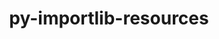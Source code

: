 ---
title: "py-importlib-resources"
layout: cache
categories: [package, develop]
meta: {"compilers": ["none"], "num_specs": 44, "num_specs_by_stack": {"ml-darwin-aarch64-mps": 15, "ml-linux-aarch64-cpu": 15, "ml-linux-aarch64-cuda": 15, "ml-linux-x86_64-cpu": 14, "ml-linux-x86_64-cuda": 14, "root": 44}, "oss": ["sequoia", "ubuntu24.04"], "platforms": ["darwin", "linux"], "stacks": ["ml-darwin-aarch64-mps", "ml-linux-aarch64-cpu", "ml-linux-aarch64-cuda", "ml-linux-x86_64-cpu", "ml-linux-x86_64-cuda", "root"], "targets": ["aarch64", "x86_64_v3"], "versions": ["5.12.0"]}
spec_details: [{"compiler": "none", "hash": "46m2qrfab6dfh23btzyljxwynx32voii", "os": "ubuntu24.04", "platform": "linux", "size": "-", "stacks": ["ml-linux-aarch64-cpu", "ml-linux-aarch64-cuda", "root"], "target": "aarch64", "variants": ["build_system=python_pip"], "versions": ["5.12.0"]}, {"compiler": "none", "hash": "4hn6fafaul73ayt4rqjimf77jdj4y4w6", "os": "ubuntu24.04", "platform": "linux", "size": "-", "stacks": ["ml-linux-x86_64-cpu", "ml-linux-x86_64-cuda", "root"], "target": "x86_64_v3", "variants": ["build_system=python_pip"], "versions": ["5.12.0"]}, {"compiler": "none", "hash": "4lssoqcyw4qd7tv6hzhpnqjjchkthwxs", "os": "ubuntu24.04", "platform": "linux", "size": "-", "stacks": ["ml-linux-aarch64-cpu", "ml-linux-aarch64-cuda", "root"], "target": "aarch64", "variants": ["build_system=python_pip"], "versions": ["5.12.0"]}, {"compiler": "none", "hash": "5kdue5e77rywlcaewb7knzit2bw55dyx", "os": "ubuntu24.04", "platform": "linux", "size": "-", "stacks": ["ml-linux-aarch64-cpu", "ml-linux-aarch64-cuda", "root"], "target": "aarch64", "variants": ["build_system=python_pip"], "versions": ["5.12.0"]}, {"compiler": "none", "hash": "5n4f54qayfvtmdq4dbxfh4tzt3wy6pji", "os": "sequoia", "platform": "darwin", "size": "-", "stacks": ["ml-darwin-aarch64-mps", "root"], "target": "aarch64", "variants": ["build_system=python_pip"], "versions": ["5.12.0"]}, {"compiler": "none", "hash": "6v2dl7rzn55twxt5oufck6h2nhe6wow4", "os": "sequoia", "platform": "darwin", "size": "-", "stacks": ["ml-darwin-aarch64-mps", "root"], "target": "aarch64", "variants": ["build_system=python_pip"], "versions": ["5.12.0"]}, {"compiler": "none", "hash": "6ysxh3vyhfk5jpz6j53fvg27l7o5fvhm", "os": "ubuntu24.04", "platform": "linux", "size": "-", "stacks": ["ml-linux-aarch64-cpu", "ml-linux-aarch64-cuda", "root"], "target": "aarch64", "variants": ["build_system=python_pip"], "versions": ["5.12.0"]}, {"compiler": "none", "hash": "7ie7um3kf2hx4xbszqhl4xo22pjnuvtp", "os": "sequoia", "platform": "darwin", "size": "-", "stacks": ["ml-darwin-aarch64-mps", "root"], "target": "aarch64", "variants": ["build_system=python_pip"], "versions": ["5.12.0"]}, {"compiler": "none", "hash": "7pt6x6mv5l64cohgsenupdovq3btt5pi", "os": "ubuntu24.04", "platform": "linux", "size": "-", "stacks": ["ml-linux-x86_64-cpu", "ml-linux-x86_64-cuda", "root"], "target": "x86_64_v3", "variants": ["build_system=python_pip"], "versions": ["5.12.0"]}, {"compiler": "none", "hash": "7pussfbfp3qsv4xcn2ikdhma3m6nptpk", "os": "ubuntu24.04", "platform": "linux", "size": "-", "stacks": ["ml-linux-aarch64-cpu", "ml-linux-aarch64-cuda", "root"], "target": "aarch64", "variants": ["build_system=python_pip"], "versions": ["5.12.0"]}, {"compiler": "none", "hash": "7wxotunlc7kbedilsolfie44ns37vfsu", "os": "ubuntu24.04", "platform": "linux", "size": "-", "stacks": ["ml-linux-x86_64-cpu", "ml-linux-x86_64-cuda", "root"], "target": "x86_64_v3", "variants": ["build_system=python_pip"], "versions": ["5.12.0"]}, {"compiler": "none", "hash": "a7opsmuksjgomosfhszycawweqw3gm7l", "os": "sequoia", "platform": "darwin", "size": "-", "stacks": ["ml-darwin-aarch64-mps", "root"], "target": "aarch64", "variants": ["build_system=python_pip"], "versions": ["5.12.0"]}, {"compiler": "none", "hash": "bd7a3nmpbfocrwms7o3vxb3cllzcfqxk", "os": "sequoia", "platform": "darwin", "size": "-", "stacks": ["ml-darwin-aarch64-mps", "root"], "target": "aarch64", "variants": ["build_system=python_pip"], "versions": ["5.12.0"]}, {"compiler": "none", "hash": "c3grxnzhqsaam4az22yqvvhyrj3q23eu", "os": "ubuntu24.04", "platform": "linux", "size": "-", "stacks": ["ml-linux-x86_64-cpu", "ml-linux-x86_64-cuda", "root"], "target": "x86_64_v3", "variants": ["build_system=python_pip"], "versions": ["5.12.0"]}, {"compiler": "none", "hash": "cqcygqjqhlip5h7fh7fpk5ysueheqndl", "os": "ubuntu24.04", "platform": "linux", "size": "-", "stacks": ["ml-linux-aarch64-cpu", "ml-linux-aarch64-cuda", "root"], "target": "aarch64", "variants": ["build_system=python_pip"], "versions": ["5.12.0"]}, {"compiler": "none", "hash": "dkyj5mit22vum5knt6p6lqjogi4mmw6r", "os": "ubuntu24.04", "platform": "linux", "size": "-", "stacks": ["ml-linux-x86_64-cpu", "ml-linux-x86_64-cuda", "root"], "target": "x86_64_v3", "variants": ["build_system=python_pip"], "versions": ["5.12.0"]}, {"compiler": "none", "hash": "ehxmz4pdnpr7ptvs3r6gjf22a5b2phkr", "os": "sequoia", "platform": "darwin", "size": "-", "stacks": ["ml-darwin-aarch64-mps", "root"], "target": "aarch64", "variants": ["build_system=python_pip"], "versions": ["5.12.0"]}, {"compiler": "none", "hash": "geqxcwe7ufx7q5sly6n32efno7dsil2k", "os": "ubuntu24.04", "platform": "linux", "size": "-", "stacks": ["ml-linux-x86_64-cpu", "ml-linux-x86_64-cuda", "root"], "target": "x86_64_v3", "variants": ["build_system=python_pip"], "versions": ["5.12.0"]}, {"compiler": "none", "hash": "j5vo255kwvur3oks63c77ayl6wer5ckh", "os": "sequoia", "platform": "darwin", "size": "-", "stacks": ["ml-darwin-aarch64-mps", "root"], "target": "aarch64", "variants": ["build_system=python_pip"], "versions": ["5.12.0"]}, {"compiler": "none", "hash": "jzfyln7pxng4h3rmweigsn75f6sjecgg", "os": "ubuntu24.04", "platform": "linux", "size": "-", "stacks": ["ml-linux-x86_64-cpu", "ml-linux-x86_64-cuda", "root"], "target": "x86_64_v3", "variants": ["build_system=python_pip"], "versions": ["5.12.0"]}, {"compiler": "none", "hash": "k5pe2xkicx5btjjfqc24cesbf4voqbv2", "os": "sequoia", "platform": "darwin", "size": "-", "stacks": ["ml-darwin-aarch64-mps", "root"], "target": "aarch64", "variants": ["build_system=python_pip"], "versions": ["5.12.0"]}, {"compiler": "none", "hash": "lcub6s2rvhzfcdkndbw2enldjwczesvj", "os": "sequoia", "platform": "darwin", "size": "-", "stacks": ["ml-darwin-aarch64-mps", "root"], "target": "aarch64", "variants": ["build_system=python_pip"], "versions": ["5.12.0"]}, {"compiler": "none", "hash": "lnajaajbqwn5i3g2sd63kckxhjehv7hd", "os": "ubuntu24.04", "platform": "linux", "size": "-", "stacks": ["ml-linux-aarch64-cpu", "ml-linux-aarch64-cuda", "root"], "target": "aarch64", "variants": ["build_system=python_pip"], "versions": ["5.12.0"]}, {"compiler": "none", "hash": "mguf445y5o3td6asbhamqrdrkktfa2mu", "os": "ubuntu24.04", "platform": "linux", "size": "-", "stacks": ["ml-linux-x86_64-cpu", "ml-linux-x86_64-cuda", "root"], "target": "x86_64_v3", "variants": ["build_system=python_pip"], "versions": ["5.12.0"]}, {"compiler": "none", "hash": "mlmrmqwzcisu5bm5mbw53icp3qnwea7e", "os": "ubuntu24.04", "platform": "linux", "size": "-", "stacks": ["ml-linux-aarch64-cpu", "ml-linux-aarch64-cuda", "root"], "target": "aarch64", "variants": ["build_system=python_pip"], "versions": ["5.12.0"]}, {"compiler": "none", "hash": "oljo2w2ejexnvyjtdguzlbhqkhpvbtcw", "os": "ubuntu24.04", "platform": "linux", "size": "-", "stacks": ["ml-linux-aarch64-cpu", "ml-linux-aarch64-cuda", "root"], "target": "aarch64", "variants": ["build_system=python_pip"], "versions": ["5.12.0"]}, {"compiler": "none", "hash": "ovoh4vy7tupnydki4gnkcvpgez7lsp63", "os": "ubuntu24.04", "platform": "linux", "size": "-", "stacks": ["ml-linux-aarch64-cpu", "ml-linux-aarch64-cuda", "root"], "target": "aarch64", "variants": ["build_system=python_pip"], "versions": ["5.12.0"]}, {"compiler": "none", "hash": "p7vwf2bu2mzytzkfcd3zaqzvtyy7k5mj", "os": "sequoia", "platform": "darwin", "size": "-", "stacks": ["ml-darwin-aarch64-mps", "root"], "target": "aarch64", "variants": ["build_system=python_pip"], "versions": ["5.12.0"]}, {"compiler": "none", "hash": "qcbv7qfilvegohjcz2sj5v6a74cxmxwd", "os": "ubuntu24.04", "platform": "linux", "size": "-", "stacks": ["ml-linux-x86_64-cpu", "ml-linux-x86_64-cuda", "root"], "target": "x86_64_v3", "variants": ["build_system=python_pip"], "versions": ["5.12.0"]}, {"compiler": "none", "hash": "r5463zh4d3e2w3n2eqmhmwmncgw6i45z", "os": "ubuntu24.04", "platform": "linux", "size": "-", "stacks": ["ml-linux-x86_64-cpu", "ml-linux-x86_64-cuda", "root"], "target": "x86_64_v3", "variants": ["build_system=python_pip"], "versions": ["5.12.0"]}, {"compiler": "none", "hash": "rest7rmwi6gl6wwjdfxilmesrqrluxsp", "os": "ubuntu24.04", "platform": "linux", "size": "-", "stacks": ["ml-linux-aarch64-cpu", "ml-linux-aarch64-cuda", "root"], "target": "aarch64", "variants": ["build_system=python_pip"], "versions": ["5.12.0"]}, {"compiler": "none", "hash": "sflywskopd3h7finekaty66x4fqmdsmq", "os": "ubuntu24.04", "platform": "linux", "size": "-", "stacks": ["ml-linux-x86_64-cpu", "ml-linux-x86_64-cuda", "root"], "target": "x86_64_v3", "variants": ["build_system=python_pip"], "versions": ["5.12.0"]}, {"compiler": "none", "hash": "sfubamd3yhfkpphj5z4trw5pgldhj3sw", "os": "sequoia", "platform": "darwin", "size": "-", "stacks": ["ml-darwin-aarch64-mps", "root"], "target": "aarch64", "variants": ["build_system=python_pip"], "versions": ["5.12.0"]}, {"compiler": "none", "hash": "sqhwvfp2gm66u7u6trax4vssxiusmsbn", "os": "sequoia", "platform": "darwin", "size": "-", "stacks": ["ml-darwin-aarch64-mps", "root"], "target": "aarch64", "variants": ["build_system=python_pip"], "versions": ["5.12.0"]}, {"compiler": "none", "hash": "tk6cyz2frhljpzvhmwug2ol3md35u4e5", "os": "ubuntu24.04", "platform": "linux", "size": "-", "stacks": ["ml-linux-x86_64-cpu", "ml-linux-x86_64-cuda", "root"], "target": "x86_64_v3", "variants": ["build_system=python_pip"], "versions": ["5.12.0"]}, {"compiler": "none", "hash": "uazzq4j4xjeqel5ffopkbireuazigjsr", "os": "ubuntu24.04", "platform": "linux", "size": "-", "stacks": ["ml-linux-aarch64-cpu", "ml-linux-aarch64-cuda", "root"], "target": "aarch64", "variants": ["build_system=python_pip"], "versions": ["5.12.0"]}, {"compiler": "none", "hash": "vepl2xx5y4hsahfxwi3wprk656rwbeln", "os": "ubuntu24.04", "platform": "linux", "size": "-", "stacks": ["ml-linux-aarch64-cpu", "ml-linux-aarch64-cuda", "root"], "target": "aarch64", "variants": ["build_system=python_pip"], "versions": ["5.12.0"]}, {"compiler": "none", "hash": "vgotfht7zwohvbcja7t3q223qunlenwi", "os": "sequoia", "platform": "darwin", "size": "-", "stacks": ["ml-darwin-aarch64-mps", "root"], "target": "aarch64", "variants": ["build_system=python_pip"], "versions": ["5.12.0"]}, {"compiler": "none", "hash": "vqgjtwfhp2k22jzt5stj5grgwq3gfiir", "os": "ubuntu24.04", "platform": "linux", "size": "-", "stacks": ["ml-linux-x86_64-cpu", "ml-linux-x86_64-cuda", "root"], "target": "x86_64_v3", "variants": ["build_system=python_pip"], "versions": ["5.12.0"]}, {"compiler": "none", "hash": "ws6ndimuhycdc7uwejfeggiq5lebe6ts", "os": "sequoia", "platform": "darwin", "size": "-", "stacks": ["ml-darwin-aarch64-mps", "root"], "target": "aarch64", "variants": ["build_system=python_pip"], "versions": ["5.12.0"]}, {"compiler": "none", "hash": "xgsmnnddinyvlj57354kalxqypqlgmfc", "os": "ubuntu24.04", "platform": "linux", "size": "-", "stacks": ["ml-linux-aarch64-cpu", "ml-linux-aarch64-cuda", "root"], "target": "aarch64", "variants": ["build_system=python_pip"], "versions": ["5.12.0"]}, {"compiler": "none", "hash": "xo3pyn3alvgwz7gdrtzpzrn25hg35jzu", "os": "ubuntu24.04", "platform": "linux", "size": "-", "stacks": ["ml-linux-x86_64-cpu", "ml-linux-x86_64-cuda", "root"], "target": "x86_64_v3", "variants": ["build_system=python_pip"], "versions": ["5.12.0"]}, {"compiler": "none", "hash": "yeia7xekeq76eiw4nkxk3ioampzszy5i", "os": "sequoia", "platform": "darwin", "size": "-", "stacks": ["ml-darwin-aarch64-mps", "root"], "target": "aarch64", "variants": ["build_system=python_pip"], "versions": ["5.12.0"]}, {"compiler": "none", "hash": "ziydsb2ehflsqxzl2fasm7z6korxpitu", "os": "ubuntu24.04", "platform": "linux", "size": "-", "stacks": ["ml-linux-aarch64-cpu", "ml-linux-aarch64-cuda", "root"], "target": "aarch64", "variants": ["build_system=python_pip"], "versions": ["5.12.0"]}]
---